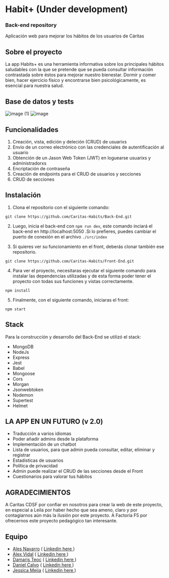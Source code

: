 # Habit+ (Under development)
### Back-end repository

Aplicación web para mejorar los hábitos de los usuarios de Cáritas


## Sobre el proyecto

La app Habits+ es una herramienta informativa sobre los principales hábitos saludables con la que se pretende que se pueda consultar información contrastada sobre éstos para mejorar nuestro bienestar. Dormir y comer bien, hacer ejercicio físico y encontrarse bien psicológicamente, es esencial para nuestra salud.

## Base de datos y tests

![image (1)](https://user-images.githubusercontent.com/99019637/181199222-7da57588-40bf-44df-8f90-2b1fa5c83510.png)
![image](https://user-images.githubusercontent.com/99019637/181199231-e88687fb-2972-4f4d-985a-3278b4954ba8.png)


## Funcionalidades
1. Creación, vista, edición y deleción (CRUD) de usuarixs
2. Envio de un correo electrónico con las credenciales de autentificación al usuario
3. Obtención de un Jason Web Token (JWT) en loguearse usuarixs y administradorxs
4. Encriptación de contraseña 
5. Creación de endpoints para el CRUD de usuarios y secciones
6. CRUD de secciones 

## Instalación

1. Clona el repositorio con el siguiente comando: 

```
git clone https://github.com/Caritas-Habits/Back-End.git
```

2. Luego, inicia el back-end con `npm run dev`, este comando inciará el back-end en http://localhost:5050 .Si lo prefieres, puedes cambiar el puerto de conexión en el archivo `./src/index`

3. Si quieres ver su funcionamiento en el front, deberás clonar también ese repositorio.

```
git clone https://github.com/Caritas-Habits/Front-End.git
```

4. Para ver el proyecto, necesitaras ejecutar el siguiente comando para instalar las dependencias utilizadas y de esta forma poder tener el proyecto con todas sus funciones y vistas correctamente.

```
npm install
```

5. Finalmente, con el siguiente comando, iniciaras el front:

```
npm start
```
  


## Stack 
Para la construcción y desarrollo del Back-End se utilizó el stack:
- MongoDB
- NodeJs
- Express
- Jest
- Babel
- Mongoose
- Cors
- Morgan
- Jsonwebtoken
- Nodemon
- Supertest
- Helmet


##  LA APP EN UN FUTURO (v 2.0)
- Traducción a varios idiomas
- Poder añadir admins desde la plataforma
- Implementación de un chatbot
- Lista de usuarios, para que admin pueda consultar, editar, eliminar y registrar
- Estadisticas de usuarios
- Política de privacidad
- Admin puede realizar el CRUD de las secciones desde el Front
- Cuestionarios para valorar tus hábitos

##  AGRADECIMIENTOS 

A Caritas CDSF por confiar en nosotros para crear la web de este proyecto, en especial a Leila por haber hecho que sea ameno, claro y por contagiarnos aún más la ilusión por este proyecto. A Factoría F5 por ofrecernos este proyecto pedagógico tan interesante. 


## Equipo
- [Ales Navarro](https://github.com/aleswebgit "Ales")  ( [ Linkedin here ](https://www.linkedin.com/in/ales-dev/))
- [Alex Vidal](https://github.com/ginkgob "Álex ")  ( [ Linkedin here ](https://www.linkedin.com/in/alexvidalromera/))
- [Damaris Teoc](https://github.com/DamarisTeoc "Damaris")  ( [ Linkedin here ](https://www.linkedin.com/in/damaris-teoc-604a4223b/))
- [Daniel Calvo](https://github.com/LvL090 "Daniel calvo")  ( [ Linkedin here ](https://www.linkedin.com/in/daniel-calvo-andreu-18a0241b8/))
- [Jessica Mejia](https://github.com/itsberriver "Jessica") ( [ Linkedin here ](https://www.linkedin.com/in/jessicaberriver/))

